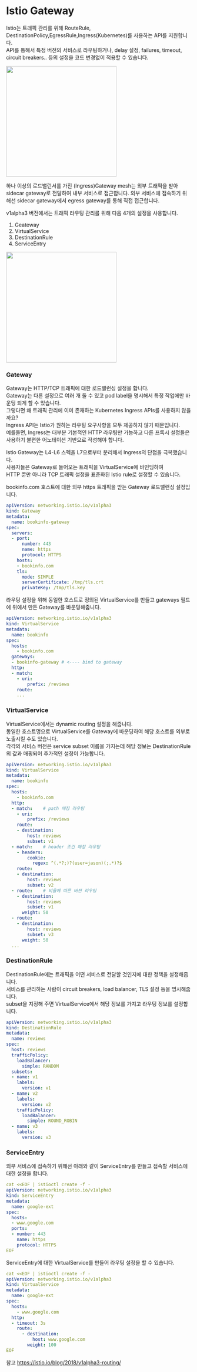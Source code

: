 # Istio Gateway
Istio는 트래픽 관리를 위해 RouteRule, DestinationPolicy,EgressRule,Ingress(Kubernetes)를 사용하는 API를 지원합니다.   
API를 통해서 특정 버전의 서비스로 라우팅하거나, delay 설정, failures, timeout, circuit breakers.. 등의 설정을 코드 변경없이 적용할 수 있습니다.

<img height="300" src="images/istio-gateways.svg">

하나 이상의 로드밸런서를 가진 (Ingress)Gateway mesh는 외부 트래픽을 받아 sidecar gateway로 전달하여 내부 서비스로 접근합니다. 외부 서비스에 접속하기 위해선 sidecar gateway에서 egress gateway를 통해 직접 접근합니다.

v1alpha3 버전에서는 트래픽 라우팅 관리를 위해 다음 4개의 설정을 사용합니다.
1. Geateway
2. VirtualService
3. DestinationRule
4. ServiceEntry

<img height="300" src="images/virtualservices-destrules.svg">

### Gateway
Gateway는 HTTP/TCP 트래픽에 대한 로드밸런싱 설정을 합니다.  
Gateway는 다른 설정으로 여러 개 둘 수 있고 pod label을 명시해서 특정 작업에만 바운딩 되게 할 수 있습니다.  
그렇다면 왜 트래픽 관리에 이미 존재하는 Kubernetes Ingress APIs를 사용하지 않을까요?      
Ingress API는 Istio가 원하는 라우팅 요구사항을 모두 제공하지 않기 때문입니다.  
예를들면, Ingress는 대부분 기본적인 HTTP 라우팅만 가능하고 다른 프록시 설정들은 사용하기 불편한 어노테이션 기반으로 작성해야 합니다.

Istio Gateway는 L4-L6 스펙을 L7으로부터 분리해서 Ingress의 단점을 극복했습니다.  
사용자들은 Gateway로 들어오는 트래픽을 VirtualService에 바인딩하여  
HTTP 뿐만 아니라 TCP 트래픽 설정을 표준화된 Istio rule로 설정할 수 있습니다.

bookinfo.com 호스트에 대한 외부 https 트래픽을 받는 Gateway 로드밸런싱 설정입니다.     
```yml
apiVersion: networking.istio.io/v1alpha3
kind: Gateway
metadata:
  name: bookinfo-gateway
spec:
  servers:
  - port:
      number: 443
      name: https
      protocol: HTTPS
    hosts:
    - bookinfo.com
    tls:
      mode: SIMPLE
      serverCertificate: /tmp/tls.crt
      privateKey: /tmp/tls.key
```
라우팅 설정을 위해 동일한 호스트로 정의된 VirtualService를 만들고 gateways 필드에 위에서 만든 Gateway를 바운딩해줍니다.
```yml
apiVersion: networking.istio.io/v1alpha3
kind: VirtualService
metadata:
  name: bookinfo
spec:
  hosts:
    - bookinfo.com
  gateways:
  - bookinfo-gateway # <---- bind to gateway
  http:
  - match:
    - uri:
        prefix: /reviews
    route:
    ...
```

### VirtualService
VirtualService에서는 dynamic routing 설정을 해줍니다.  
동일한 호스트명으로 VirtualService를 Gateway에 바운딩하여 해당 호스트를 외부로 노출시킬 수도 있습니다.    
각각의 서비스 버전은 service subset 이름을 가지는데 해당 정보는 DestinationRule의 값과 매핑되어 추가적인 설정이 가능합니다.    
```yml
apiVersion: networking.istio.io/v1alpha3
kind: VirtualService
metadata:
  name: bookinfo
spec:
  hosts:
    - bookinfo.com    
  http:
  - match:    # path 매칭 라우팅
    - uri:
        prefix: /reviews
    route:
    - destination:
        host: reviews
        subset: v1
  - match:    # header 조건 매칭 라우팅
    - headers:
        cookie:
          regex: ^(.*?;)?(user=jason)(;.*)?$
    route:
    - destination:
        host: reviews
        subset: v2
  - route:    # 비율에 따른 버젼 라우팅
    - destination:
        host: reviews
        subset: v1
      weight: 50
  - route:
    - destination:
        host: reviews
        subset: v3
      weight: 50        
  ...
```

### DestinationRule
DestinationRule에는 트래픽을 어떤 서비스로 전달할 것인지에 대한 정책을 설정해줍니다.  
서비스를 관리하는 사람이 circuit breakers, load balancer, TLS 설정 등을 명시해줍니다.  
subset을 지정해 주면 VirtualService에서 해당 정보를 가지고 라우팅 정보를 설정합니다.  
```yml
apiVersion: networking.istio.io/v1alpha3
kind: DestinationRule
metadata:
  name: reviews
spec:
  host: reviews
  trafficPolicy:
    loadBalancer:
      simple: RANDOM
  subsets:
  - name: v1
    labels:
      version: v1
  - name: v2
    labels:
      version: v2
    trafficPolicy:
      loadBalancer:
        simple: ROUND_ROBIN
  - name: v3
    labels:
      version: v3
```

### ServiceEntry
외부 서비스에 접속하기 위해선 아래와 같이 ServiceEntry를 만들고 접속할 서비스에 대한 설정을 합니다.
```yml
cat <<EOF | istioctl create -f -
apiVersion: networking.istio.io/v1alpha3
kind: ServiceEntry
metadata:
  name: google-ext
spec:
  hosts:
  - www.google.com
  ports:
  - number: 443
    name: https
    protocol: HTTPS
EOF
```

ServiceEntry에 대한 VirtualService를 만들어 라우팅 설정을 할 수 있습니다.
```yml
cat <<EOF | istioctl create -f -
apiVersion: networking.istio.io/v1alpha3
kind: VirtualService
metadata:
  name: google-ext
spec:
  hosts:
    - www.google.com
  http:
  - timeout: 3s
    route:
      - destination:
          host: www.google.com
        weight: 100
EOF
```

참고 https://istio.io/blog/2018/v1alpha3-routing/
